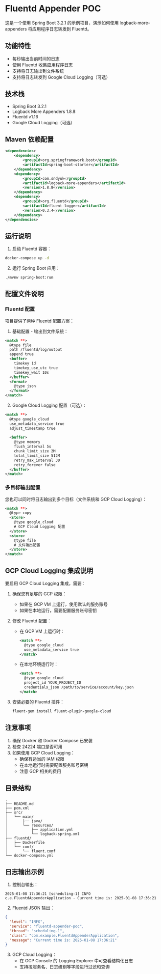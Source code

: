 # Fluentd Appender POC

这是一个使用 Spring Boot 3.2.1 的示例项目，演示如何使用 logback-more-appenders 将应用程序日志转发到 Fluentd。

## 功能特性

- 每秒输出当前时间的日志
- 使用 Fluentd 收集应用程序日志
- 支持将日志输出到文件系统
- 支持将日志转发到 Google Cloud Logging（可选）

## 技术栈

- Spring Boot 3.2.1
- Logback More Appenders 1.8.8
- Fluentd v1.16
- Google Cloud Logging（可选）

## Maven 依赖配置

```xml
<dependencies>
    <dependency>
        <groupId>org.springframework.boot</groupId>
        <artifactId>spring-boot-starter</artifactId>
    </dependency>
    <dependency>
        <groupId>com.sndyuk</groupId>
        <artifactId>logback-more-appenders</artifactId>
        <version>1.8.8</version>
    </dependency>
    <dependency>
        <groupId>org.fluentd</groupId>
        <artifactId>fluent-logger</artifactId>
        <version>0.3.4</version>
    </dependency>
</dependencies>
```

## 运行说明

1. 启动 Fluentd 容器：
```bash
docker-compose up -d
```

2. 运行 Spring Boot 应用：
```bash
./mvnw spring-boot:run
```

## 配置文件说明

### Fluentd 配置

项目提供了两种 Fluentd 配置方案：

1. 基础配置 - 输出到文件系统：
```xml
<match **>
  @type file
  path /fluentd/log/output
  append true
  <buffer>
    timekey 1d
    timekey_use_utc true
    timekey_wait 10s
  </buffer>
  <format>
    @type json
  </format>
</match>
```

2. Google Cloud Logging 配置（可选）：
```xml
<match **>
  @type google_cloud
  use_metadata_service true
  adjust_timestamp true
  
  <buffer>
    @type memory
    flush_interval 5s
    chunk_limit_size 2M
    total_limit_size 512M
    retry_max_interval 30
    retry_forever false
  </buffer>
</match>
```

### 多目标输出配置

您也可以同时将日志输出到多个目标（文件系统和 GCP Cloud Logging）：
```xml
<match **>
  @type copy
  <store>
    @type google_cloud
    # GCP Cloud Logging 配置
  </store>
  <store>
    @type file
    # 文件输出配置
  </store>
</match>
```

## GCP Cloud Logging 集成说明

要启用 GCP Cloud Logging 集成，需要：

1. 确保您有足够的 GCP 权限：
   - 如果在 GCP VM 上运行，使用默认的服务账号
   - 如果在本地运行，需要配置服务账号密钥

2. 修改 Fluentd 配置：
   - 在 GCP VM 上运行时：
     ```xml
     <match **>
       @type google_cloud
       use_metadata_service true
     </match>
     ```
   - 在本地环境运行时：
     ```xml
     <match **>
       @type google_cloud
       project_id YOUR_PROJECT_ID
       credentials_json /path/to/service/account/key.json
     </match>
     ```

3. 安装必要的 Fluentd 插件：
   ```bash
   fluent-gem install fluent-plugin-google-cloud
   ```

## 注意事项

1. 确保 Docker 和 Docker Compose 已安装
2. 检查 24224 端口是否可用
3. 如果使用 GCP Cloud Logging：
   - 确保有适当的 IAM 权限
   - 在本地运行时需要配置服务账号密钥
   - 注意 GCP 相关的费用

## 目录结构

```
.
├── README.md
├── pom.xml
├── src/
│   └── main/
│       ├── java/
│       └── resources/
│           ├── application.yml
│           └── logback-spring.xml
├── fluentd/
│   ├── Dockerfile
│   └── conf/
│       └── fluent.conf
└── docker-compose.yml
```

## 日志输出示例

1. 控制台输出：
```
2025-01-08 17:36:21 [scheduling-1] INFO  c.e.FluentdAppenderApplication - Current time is: 2025-01-08 17:36:21
```

2. Fluentd JSON 输出：
```json
{
  "level": "INFO",
  "service": "fluentd-appender-poc",
  "thread": "scheduling-1",
  "class": "com.example.FluentdAppenderApplication",
  "message": "Current time is: 2025-01-08 17:36:21"
}
```

3. GCP Cloud Logging：
   - 在 GCP Console 的 Logging Explorer 中可查看结构化日志
   - 支持按服务名、日志级别等字段进行过滤和查询



